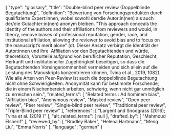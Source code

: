 {
    "type": "glossary",
    "title": "Double-blind peer review (Doppelblinde Begutachtung)",
    "definition": "Bewertung von Forschungsprodukten durch qualifizierte Expert:innen, wobei sowohl der/die Autor:in(nen) als auch der/die Gutachter:in(nen) anonym bleiben. \"This approach conceals the identity of the authors and their affiliations from reviewers and would, in theory, remove biases of professional reputation, gender, race, and institutional affiliation, allowing the reviewer to avoid bias and to focus on the manuscript’s merit alone” (dt. Dieser Ansatz verbirgt die Identität der Autor:innen und ihre  Affiliation vor den Begutachtenden und würde, theoretisch, Vorurteile aufgrund von beruflicher Reputation, Geschlecht, Herkunft und institutioneller Zugehörigkeit beseitigen, so dass die Begutachtenden Voreingenommenheit vermeiden und sich allein auf die Leistung des Manuskripts konzentrieren können, Tvina et al., 2019, 1082). Wie alle Arten von Peer-Review ist auch die doppelblinde Begutachtung nicht ohne Schwierigkeiten. Anonymität kann für bestimmte Forschende, die in einem Nischenbereich arbeiten, schwierig, wenn nicht gar unmöglich zu erreichen sein.",
    "related_terms": [
        "Related terms : Ad hominem bias",
        "Affiliation bias",
        "Anonymous review",
        "Masked review",
        "Open peer review",
        "Peer review",
        "Single-blind peer review",
        "Traditional peer review",
        "Triple-Blind peer review"
    ],
    "references": [
        "Largent and Snodgrass (2016); Tvina et al. (2019 )"
    ],
    "alt_related_terms": [
        null
    ],
    "drafted_by": [
        "Mahmoud Elsherif"
    ],
    "reviewed_by": [
        "Bradley Baker",
        "Helena Hartmann",
        "Meng Liu",
        "Emma Norris"
    ],
    "language": "german"
}
